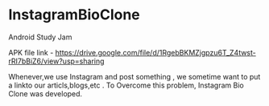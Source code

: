 # InstagramBioClone
Android Study Jam

APK file link - https://drive.google.com/file/d/1RgebBKMZjgpzu6T_Z4twst-rRI7bBiZ6/view?usp=sharing

Whenever,we use Instagram and post something , we sometime want to put a linkto our articls,blogs,etc . To Overcome this problem, Instagram Bio Clone was developed.
